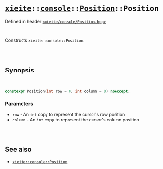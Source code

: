# [`xieite`](../../../README.md)`::`[`console`](../../../docs/console.md)`::`[`Position`](../../../docs/console/Position.md)`::Position`
Defined in header [`<xieite/console/Position.hpp>`](../../../include/xieite/console/Position.hpp)

<br/>

Constructs `xieite::console::Position`.

<br/><br/>

## Synopsis

<br/>

```cpp
constexpr Position(int row = 0, int column = 0) noexcept;
```
### Parameters
- `row` - An `int` copy to represent the cursor's row position
- `column` - An `int` copy to represent the cursor's column position

<br/><br/>

## See also
- [`xieite::console::Position`](../../../docs/console/Position.md)
